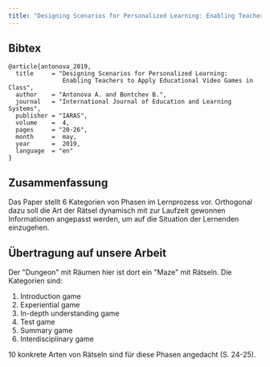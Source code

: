 ```yaml
---
title: "Designing Scenarios for Personalized Learning: Enabling Teachers to Apply Educational Video Games in Class"
---
```


## Bibtex

```
@article{antonova_2019,
  title     = "Designing Scenarios for Personalized Learning:
               Enabling Teachers to Apply Educational Video Games in Class",
  author    = "Antonova A. and Bontchev B.",
  journal   = "International Journal of Education and Learning Systems",
  publisher = "IARAS",
  volume    =  4,
  pages     = "20-26",
  month     =  may,
  year      =  2019,
  language  = "en"
}
```

## Zusammenfassung

Das Paper stellt 6 Kategorien von Phasen im Lernprozess vor. Orthogonal dazu soll die Art der Rätsel dynamisch mit zur Laufzeit gewonnen Informationen angepasst werden, um auf die Situation der Lernenden einzugehen.

## Übertragung auf unsere Arbeit

Der "Dungeon" mit Räumen hier ist dort ein "Maze" mit Rätseln. Die Kategorien sind:

1. Introduction game
2. Experiential game
3. In-depth understanding game
4. Test game
5. Summary game
6. Interdisciplinary game

10 konkrete Arten von Rätseln sind für diese Phasen angedacht (S. 24-25).
